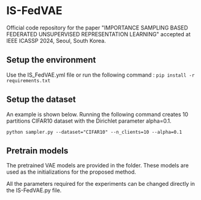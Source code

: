 # IS-FedVAE
Official code repository for the paper "IMPORTANCE SAMPLING BASED FEDERATED UNSUPERVISED REPRESENTATION LEARNING" accepted at IEEE ICASSP 2024, Seoul, South Korea.

## Setup the environment
Use the IS_FedVAE.yml file or run the following command :
 `pip install -r requirements.txt`

## Setup the dataset
An example is shown below. Running the following command creates 10 partitions CIFAR10 dataset with the Dirichlet parameter alpha=0.1.

`python sampler.py --dataset="CIFAR10" --n_clients=10 --alpha=0.1`

## Pretrain models
The pretrained VAE models are provided in the folder. These models are used as the initializations for the proposed method.

All the parameters required for the experiments can be changed directly in the IS-FedVAE.py file.


